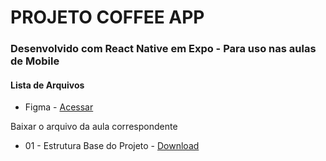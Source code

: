# PROJETO COFFEE APP

### Desenvolvido com React Native em Expo  - Para uso nas aulas de Mobile


#### Lista de Arquivos

* Figma - [Acessar](https://www.figma.com/design/bcInapaaF8GUxbH47EmQ1C/Coffee-App---Design?m=auto&t=QrtzsWcSQfpTDbpM-6)

Baixar o arquivo da aula correspondente

* 01 - Estrutura Base do Projeto -  [Download](https://github.com/BrunoWuo/CoffeeApp/archive/refs/heads/01EstruturaBase.zip)




